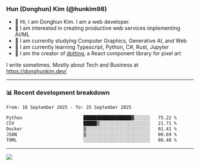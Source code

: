 ### Hun (Donghun) Kim (@hunkim98)

- 👋 Hi, I am Donghun Kim. I am a web developer. 
- 🤔 I am interested in creating productive web services implementing AI/ML
- 🔭 I am currently studying Computer Graphics, Generative AI, and Web 
- 🌱 I am currently learning Typescript, Python, C#, Rust, Jupyter
- 🎨 I am the creator of [dotting](https://github.com/hunkim98/dotting), a React component library for pixel art

I write sometimes. Mostly about Tech and Business at https://donghunkim.dev/

---
### 📊 Recent development breakdown
<!--START_SECTION:waka-->

```txt
From: 18 September 2025 - To: 25 September 2025

Python                       ██████████████████▓░░░░░░   75.22 %
CSV                          █████▒░░░░░░░░░░░░░░░░░░░   21.71 %
Docker                       ▒░░░░░░░░░░░░░░░░░░░░░░░░   01.41 %
JSON                         ▒░░░░░░░░░░░░░░░░░░░░░░░░   00.69 %
TOML                         ░░░░░░░░░░░░░░░░░░░░░░░░░   00.40 %
```

<!--END_SECTION:waka-->
---

<!-- <div align='center'> -->
  <img align="center" src="https://github-readme-stats.vercel.app/api?username=hunkim98&theme=dark&show_icons=true"/>
<!-- </div> -->
<!--
**hunkim98/hunkim98** is a ✨ _special_ ✨ repository because its `README.md` (this file) appears on your GitHub profile.

Here are some ideas to get you started:

- 🔭 I’m currently working on ...
- 🌱 I’m currently learning ...
- 👯 I’m looking to collaborate on ...
- 🤔 I’m looking for help with ...
- 💬 Ask me about ...
- 📫 How to reach me: ...
- 😄 Pronouns: ...
- ⚡ Fun fact: ...
-->
